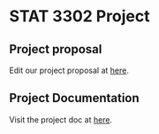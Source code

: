 # STAT 3302 Project 

## Project proposal 
Edit our project proposal at [here](https://docs.google.com/document/d/1RI_an9l2T46Q2A5ilZZ_sh9jzs2qJfXG1Evpfnk0Hh8/edit?usp=sharing).

## Project Documentation
Visit the project doc at [here](https://docs.google.com/document/d/165O3z2lMT3tWe8HkH_omK6nVmQICpQQDBXCJ65WZDjA/edit).
